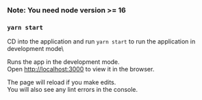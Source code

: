 ### Note: You need node version >= 16

### `yarn start`

CD into the application and run `yarn start` to run the application in development mode\

Runs the app in the development mode.\
Open [http://localhost:3000](http://localhost:3000) to view it in the browser.

The page will reload if you make edits.\
You will also see any lint errors in the console.
